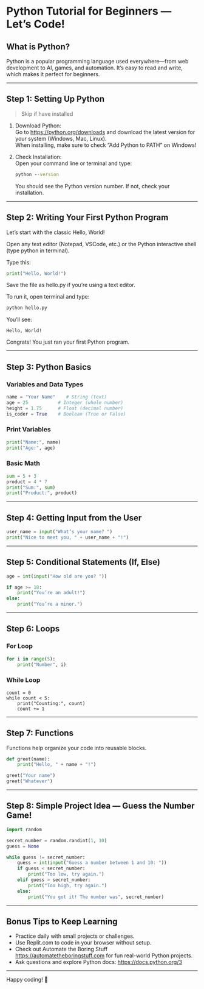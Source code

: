 # Python Tutorial for Beginners — Let’s Code!

## What is Python?  
Python is a popular programming language used everywhere—from web development to AI, games, and automation. It’s easy to read and write, which makes it perfect for beginners.

---

## Step 1: Setting Up Python
> Skip if have installed

1. Download Python:  
   Go to https://python.org/downloads and download the latest version for your system (Windows, Mac, Linux).  
   When installing, make sure to check “Add Python to PATH” on Windows!

2. Check Installation:  
   Open your command line or terminal and type:
   ```bat
   python --version
   ```
   You should see the Python version number. If not, check your installation.

---

## Step 2: Writing Your First Python Program

Let’s start with the classic Hello, World!

Open any text editor (Notepad, VSCode, etc.) or the Python interactive shell (type python in terminal).

Type this:
```py
print("Hello, World!")
```

Save the file as hello.py if you’re using a text editor.

To run it, open terminal and type:
```bat
python hello.py
```

You’ll see:

`Hello, World!`

Congrats! You just ran your first Python program.

---

## Step 3: Python Basics

### Variables and Data Types

```py
name = "Your Name"    # String (text)  
age = 25           # Integer (whole number)  
height = 1.75      # Float (decimal number)  
is_coder = True    # Boolean (True or False)
```

### Print Variables
```py
print("Name:", name)  
print("Age:", age)
```

### Basic Math
```py
sum = 5 + 3  
product = 4 * 7  
print("Sum:", sum)  
print("Product:", product)
```
---

## Step 4: Getting Input from the User
```py
user_name = input("What’s your name? ")  
print("Nice to meet you, " + user_name + "!")
```
---

## Step 5: Conditional Statements (If, Else)
```py
age = int(input("How old are you? "))

if age >= 18:  
    print("You’re an adult!")  
else:  
    print("You’re a minor.")
```
---

## Step 6: Loops

### For Loop
```py
for i in range(5):  
    print("Number", i)
```
### While Loop
```
count = 0  
while count < 5:  
    print("Counting:", count)  
    count += 1
```
---

## Step 7: Functions

Functions help organize your code into reusable blocks.
```py
def greet(name):  
    print("Hello, " + name + "!")

greet("Your name")  
greet("Whatever")
```
---

## Step 8: Simple Project Idea — Guess the Number Game!
```py
import random

secret_number = random.randint(1, 10)  
guess = None

while guess != secret_number:  
    guess = int(input("Guess a number between 1 and 10: "))  
    if guess < secret_number:  
        print("Too low, try again.")  
    elif guess > secret_number:  
        print("Too high, try again.")  
    else:  
        print("You got it! The number was", secret_number)
```
---

## Bonus Tips to Keep Learning

- Practice daily with small projects or challenges.  
- Use Replit.com to code in your browser without setup.  
- Check out Automate the Boring Stuff https://automatetheboringstuff.com for fun real-world Python projects.  
- Ask questions and explore Python docs: https://docs.python.org/3

---

Happy coding! 🚀
